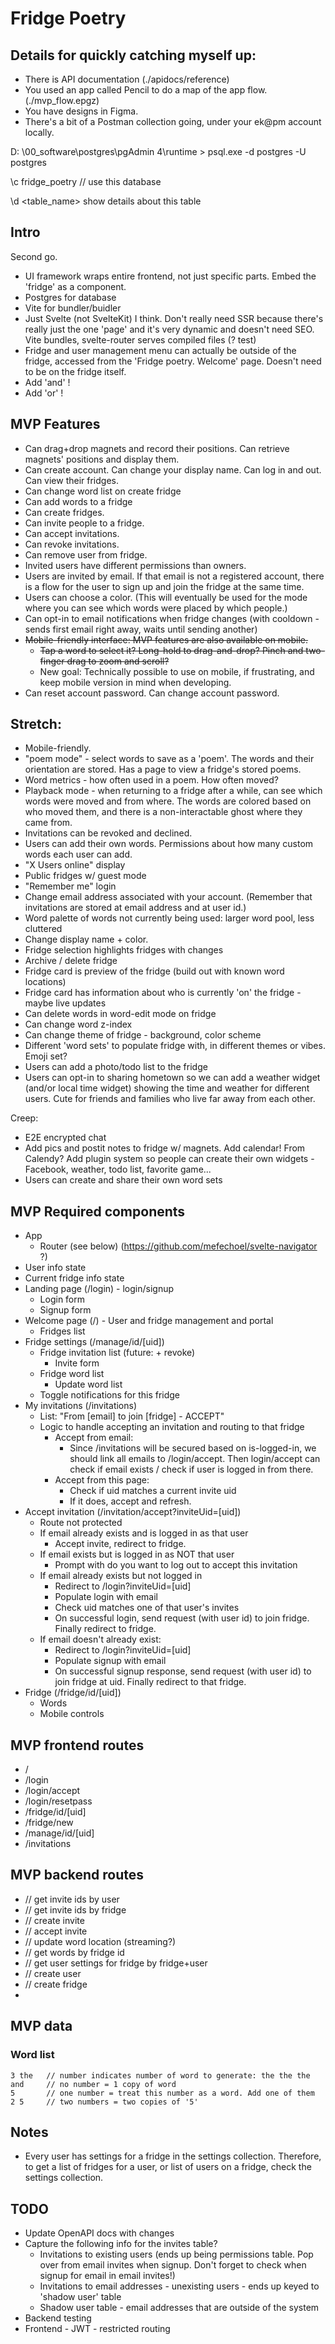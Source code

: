 # Fridge Poetry

## Details for quickly catching myself up:

-   There is API documentation (./apidocs/reference)
-   You used an app called Pencil to do a map of the app flow. (./mvp_flow.epgz)
-   You have designs in Figma.
-   There's a bit of a Postman collection going, under your ek@pm account locally.

D: \00_software\postgres\pgAdmin 4\runtime > psql.exe -d postgres -U postgres

\c fridge_poetry // use this database

\d <table_name> show details about this table

## Intro

Second go.

-   UI framework wraps entire frontend, not just specific parts. Embed the 'fridge' as a component.
-   Postgres for database
-   Vite for bundler/buidler
-   Just Svelte (not SvelteKit) I think. Don't really need SSR because there's really just the one 'page' and it's very dynamic and doesn't need SEO. Vite bundles, svelte-router serves compiled files (? test)
-   Fridge and user management menu can actually be outside of the fridge, accessed from the 'Fridge poetry. Welcome' page. Doesn't need to be on the fridge itself.
-   Add 'and' !
-   Add 'or' !

## MVP Features

-   Can drag+drop magnets and record their positions. Can retrieve magnets' positions and display them.
-   Can create account. Can change your display name. Can log in and out. Can view their fridges.
-   Can change word list on create fridge
-   Can add words to a fridge
-   Can create fridges.
-   Can invite people to a fridge.
-   Can accept invitations.
-   Can revoke invitations.
-   Can remove user from fridge.
-   Invited users have different permissions than owners.
-   Users are invited by email. If that email is not a registered account, there is a flow for the user to sign up and join the fridge at the same time.
-   Users can choose a color. (This will eventually be used for the mode where you can see which words were placed by which people.)
-   Can opt-in to email notifications when fridge changes (with cooldown - sends first email right away, waits until sending another)
-   ~~Mobile-friendly interface: MVP features are also available on mobile.~~
    -   ~~Tap a word to select it? Long-hold to drag-and-drop? Pinch and two-finger drag to zoom and scroll?~~
    -   New goal: Technically possible to use on mobile, if frustrating, and keep mobile version in mind when developing.
-   Can reset account password. Can change account password.

## Stretch:

-   Mobile-friendly.
-   "poem mode" - select words to save as a 'poem'. The words and their orientation are stored. Has a page to view a fridge's stored poems.
-   Word metrics - how often used in a poem. How often moved?
-   Playback mode - when returning to a fridge after a while, can see which words were moved and from where. The words are colored based on who moved them, and there is a non-interactable ghost where they came from.
-   Invitations can be revoked and declined.
-   Users can add their own words. Permissions about how many custom words each user can add.
-   "X Users online" display
-   Public fridges w/ guest mode
-   "Remember me" login
-   Change email address associated with your account. (Remember that invitations are stored at email address and at user id.)
-   Word palette of words not currently being used: larger word pool, less cluttered
-   Change display name + color.
-   Fridge selection highlights fridges with changes
-   Archive / delete fridge
-   Fridge card is preview of the fridge (build out with known word locations)
-   Fridge card has information about who is currently 'on' the fridge - maybe live updates
-   Can delete words in word-edit mode on fridge
-   Can change word z-index
-   Can change theme of fridge - background, color scheme
-   Different 'word sets' to populate fridge with, in different themes or vibes. Emoji set?
-   Users can add a photo/todo list to the fridge
-   Users can opt-in to sharing hometown so we can add a weather widget (and/or local time widget) showing the time and weather for different users. Cute for friends and families who live far away from each other.

Creep:

-   E2E encrypted chat
-   Add pics and postit notes to fridge w/ magnets. Add calendar! From Calendy? Add plugin system so people can create their own widgets - Facebook, weather, todo list, favorite game...
-   Users can create and share their own word sets

## MVP Required components

-   App
    -   Router (see below) (https://github.com/mefechoel/svelte-navigator ?)
-   User info state
-   Current fridge info state
-   Landing page (/login) - login/signup
    -   Login form
    -   Signup form
-   Welcome page (/) - User and fridge management and portal
    -   Fridges list
-   Fridge settings (/manage/id/[uid])
    -   Fridge invitation list (future: + revoke)
        -   Invite form
    -   Fridge word list
        -   Update word list
    -   Toggle notifications for this fridge
-   My invitations (/invitations)
    -   List: "From [email] to join [fridge] - ACCEPT"
    -   Logic to handle accepting an invitation and routing to that fridge
        -   Accept from email:
            -   Since /invitations will be secured based on is-logged-in, we should link all emails to /login/accept. Then login/accept can check if email exists / check if user is logged in from there.
        -   Accept from this page:
            -   Check if uid matches a current invite uid
            -   If it does, accept and refresh.
-   Accept invitation (/invitation/accept?inviteUid=[uid])
    -   Route not protected
    -   If email already exists and is logged in as that user
        -   Accept invite, redirect to fridge.
    -   If email exists but is logged in as NOT that user
        -   Prompt with do you want to log out to accept this invitation
    -   If email already exists but not logged in
        -   Redirect to /login?inviteUid=[uid]
        -   Populate login with email
        -   Check uid matches one of that user's invites
        -   On successful login, send request (with user id) to join fridge. Finally redirect to fridge.
    -   If email doesn't already exist:
        -   Redirect to /login?inviteUid=[uid]
        -   Populate signup with email
        -   On successful signup response, send request (with user id) to join fridge at uid. Finally redirect to that fridge.
-   Fridge (/fridge/id/[uid])
    -   Words
    -   Mobile controls

## MVP frontend routes

-   /
-   /login
-   /login/accept
-   /login/resetpass
-   /fridge/id/[uid]
-   /fridge/new
-   /manage/id/[uid]
-   /invitations

## MVP backend routes

-   // get invite ids by user
-   // get invite ids by fridge
-   // create invite
-   // accept invite
-   // update word location (streaming?)
-   // get words by fridge id
-   // get user settings for fridge by fridge+user
-   // create user
-   // create fridge
-

## MVP data

### Word list

```
3 the   // number indicates number of word to generate: the the the
and     // no number = 1 copy of word
5       // one number = treat this number as a word. Add one of them
2 5     // two numbers = two copies of '5'

```

## Notes

-   Every user has settings for a fridge in the settings collection. Therefore, to get a list of fridges for a user, or list of users on a fridge, check the settings collection.

## TODO

-   Update OpenAPI docs with changes
-   Capture the following info for the invites table?
    -   Invitations to existing users (ends up being permissions table. Pop over from email invites when signup. Don't forget to check when signup for email in email invites!)
    -   Invitations to email addresses - unexisting users - ends up keyed to 'shadow user' table
    -   Shadow user table - email addresses that are outside of the system
-   Backend testing
-   Frontend - JWT - restricted routing
